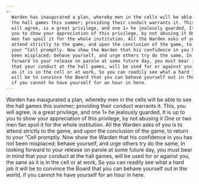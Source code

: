 ```yaml
---
>-
  Warden has inaugurated a plan, whereby men in the cells will be able to see
  the hall games this summer; providing their conduct warrants it. This, you
  will agree, is a great privilege, and one 1» he jealously guarded, It is up to
  you to show your appreciation of this privilege, by not abusing it One or two
  men fan spoil it for the whole institution. All the Warden asks of you is to
  attend strictly to the game, and upon the conclusion of the game, to return to
  your “Cell promptly. Now show the Warden that his confidence in you has not
  been misplaced; behave yourself, and urge others try do the same, In looking
  forward to your release on parole at some future day, you must bear in mind
  that your conduct at the hall games, will be used for or against you, the sane
  as it is in the cell or at work, So you can readily see what a hard job it
  will be to convince the Board that you can behave yourself out in the world,
  if you cannot he have yourself for an hour in here.
---
```


Warden has inaugurated a plan, whereby men in the cells will be able to see the hall games this summer; providing their conduct warrants it. This, you will agree, is a great privilege, and one 1» he jealously guarded, It is up to you to show your appreciation of this privilege, by not abusing it One or two men fan spoil it for the whole institution. All the Warden asks of you is to attend strictly to the game, and upon the conclusion of the game, to return to your “Cell promptly. Now show the Warden that his confidence in you has not been misplaced; behave yourself, and urge others try do the same, In looking forward to your release on parole at some future day, you must bear in mind that your conduct at the hall games, will be used for or against you, the sane as it is in the cell or at work, So you can readily see what a hard job it will be to convince the Board that you can behave yourself out in the world, if you cannot he have yourself for an hour in here.